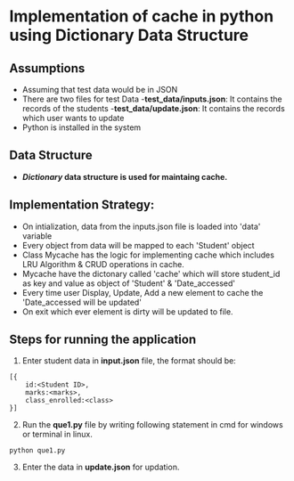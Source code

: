 # Implementation of cache in python using Dictionary Data Structure

## Assumptions
* Assuming that test data would be in JSON
* There are two files for test Data
    -**test_data/inputs.json**: It contains the records of the students
    -**test_data/update.json**: It contains the records which user wants to update
* Python is installed in the system

## Data Structure
* **_Dictionary_ data structure is used for maintaing cache.**

## Implementation Strategy:
* On intialization, data from the inputs.json file is loaded into 'data' variable
* Every object from data will be mapped to each 'Student' object
* Class Mycache has the logic for implementing cache which includes LRU Algorithm & CRUD operations in cache.
* Mycache have the dictonary called 'cache' which will store student_id as key and value as object of 'Student' & 'Date_accessed'
* Every time user Display, Update, Add a new element to cache the 'Date_accessed will be updated'
* On exit which ever element is dirty will be updated to file.
    
## Steps for running the application
1. Enter student data in **input.json** file, the format should be:
```
[{
    id:<Student ID>,
    marks:<marks>,
    class_enrolled:<class>
}]
```
2. Run the **que1.py** file by writing following statement in cmd for windows or terminal in linux.
```
python que1.py
```
3. Enter the data in **update.json** for updation.

